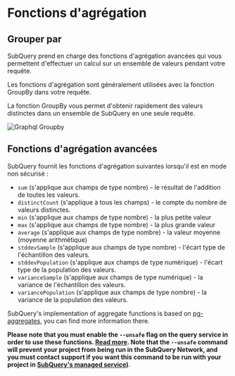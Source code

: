 # Fonctions d'agrégation

## Grouper par

SubQuery prend en charge des fonctions d'agrégation avancées qui vous permettent d'effectuer un calcul sur un ensemble de valeurs pendant votre requête.

Les fonctions d'agrégation sont généralement utilisées avec la fonction GroupBy dans votre requête.

La fonction GroupBy vous permet d'obtenir rapidement des valeurs distinctes dans un ensemble de SubQuery en une seule requête.

![Graphql Groupby](/assets/img/graphql_aggregation.png)

## Fonctions d'agrégation avancées

SubQuery fournit les fonctions d'agrégation suivantes lorsqu'il est en mode non sécurisé :

- `sum` (s'applique aux champs de type nombre) - le résultat de l'addition de toutes les valeurs.
- `distinctCount` (s'applique à tous les champs) - le compte du nombre de valeurs distinctes.
- `min` (s'applique aux champs de type nombre) - la plus petite valeur
- `max` (s'applique aux champs de type nombre) - la plus grande valeur
- `average` (s'applique aux champs de type nombre) - la valeur moyenne (moyenne arithmétique)
- `stddevSample` (s'applique aux champs de type nombre) - l'écart type de l'échantillon des valeurs.
- `stddevPopulation` (s'applique aux champs de type numérique) - l'écart type de la population des valeurs.
- `varianceSample` (s'applique aux champs de type numérique) - la variance de l'échantillon des valeurs.
- `variancePopulation` (s'applique aux champs de type nombre) - la variance de la population des valeurs.

SubQuery's implementation of aggregate functions is based on [pg-aggregates](https://github.com/graphile/pg-aggregates), you can find more information there.

**Please note that you must enable the `--unsafe` flag on the query service in order to use these functions. [Read more](./references.md#unsafe-2). Note that the `--unsafe` command will prevent your project from being run in the SubQuery Network, and you must contact support if you want this command to be run with your project in [SubQuery's managed service](https://project.subquery.network))**.
